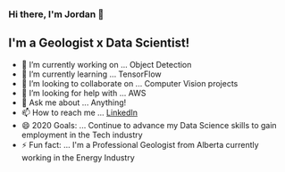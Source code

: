 ### Hi there, I'm Jordan 👋

## I'm a Geologist x Data Scientist!

- 🔭 I’m currently working on ... Object Detection
- 🌱 I’m currently learning ... TensorFlow
- 👯 I’m looking to collaborate on ... Computer Vision projects
- 🤔 I’m looking for help with ... AWS
- 💬 Ask me about ... Anything!
- 📫 How to reach me ... [LinkedIn](https://www.linkedin.com/in/jordandarbyshire/)
- 😄 2020 Goals: ... Continue to advance my Data Science skills to gain employment in the Tech industry
- ⚡ Fun fact: ... I'm a Professional Geologist from Alberta currently working in the Energy Industry
